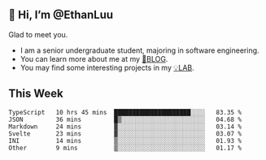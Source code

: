 ## 👋 Hi, I’m @EthanLuu

Glad to meet you.

- I am a senior undergraduate student, majoring in software engineering.
- You can learn more about me at my [📝BLOG](https://blog.ethanloo.cn).
- You may find some interesting projects in my [💡LAB](https://lab.ethanloo.cn).

## This Week
<!--START_SECTION:waka-->

```text
TypeScript   10 hrs 45 mins  █████████████████████░░░░   83.35 %
JSON         36 mins         █▒░░░░░░░░░░░░░░░░░░░░░░░   04.68 %
Markdown     24 mins         ▓░░░░░░░░░░░░░░░░░░░░░░░░   03.14 %
Svelte       23 mins         ▓░░░░░░░░░░░░░░░░░░░░░░░░   03.07 %
INI          14 mins         ▒░░░░░░░░░░░░░░░░░░░░░░░░   01.93 %
Other        9 mins          ▒░░░░░░░░░░░░░░░░░░░░░░░░   01.17 %
```

<!--END_SECTION:waka-->
